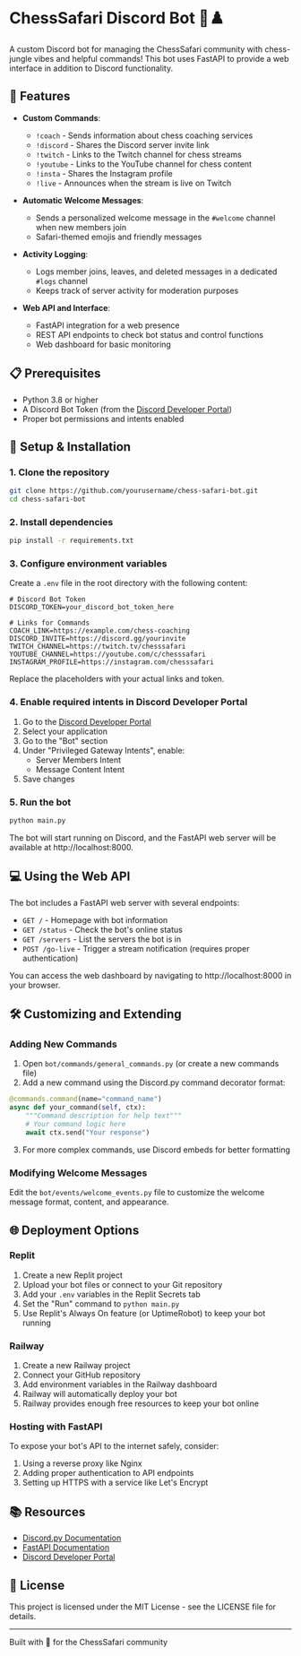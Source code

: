 # ChessSafari Discord Bot 🐘♟️

A custom Discord bot for managing the ChessSafari community with chess-jungle vibes and helpful commands! This bot uses FastAPI to provide a web interface in addition to Discord functionality.

## 🌴 Features

- **Custom Commands**:
  - `!coach` - Sends information about chess coaching services
  - `!discord` - Shares the Discord server invite link
  - `!twitch` - Links to the Twitch channel for chess streams
  - `!youtube` - Links to the YouTube channel for chess content
  - `!insta` - Shares the Instagram profile
  - `!live` - Announces when the stream is live on Twitch

- **Automatic Welcome Messages**:
  - Sends a personalized welcome message in the `#welcome` channel when new members join
  - Safari-themed emojis and friendly messages

- **Activity Logging**:
  - Logs member joins, leaves, and deleted messages in a dedicated `#logs` channel
  - Keeps track of server activity for moderation purposes

- **Web API and Interface**:
  - FastAPI integration for a web presence
  - REST API endpoints to check bot status and control functions
  - Web dashboard for basic monitoring

## 📋 Prerequisites

- Python 3.8 or higher
- A Discord Bot Token (from the [Discord Developer Portal](https://discord.com/developers/applications))
- Proper bot permissions and intents enabled

## 🚀 Setup & Installation

### 1. Clone the repository

```bash
git clone https://github.com/yourusername/chess-safari-bot.git
cd chess-safari-bot
```

### 2. Install dependencies

```bash
pip install -r requirements.txt
```

### 3. Configure environment variables

Create a `.env` file in the root directory with the following content:

```
# Discord Bot Token
DISCORD_TOKEN=your_discord_bot_token_here

# Links for Commands
COACH_LINK=https://example.com/chess-coaching
DISCORD_INVITE=https://discord.gg/yourinvite
TWITCH_CHANNEL=https://twitch.tv/chesssafari
YOUTUBE_CHANNEL=https://youtube.com/c/chesssafari
INSTAGRAM_PROFILE=https://instagram.com/chesssafari
```

Replace the placeholders with your actual links and token.

### 4. Enable required intents in Discord Developer Portal

1. Go to the [Discord Developer Portal](https://discord.com/developers/applications)
2. Select your application
3. Go to the "Bot" section
4. Under "Privileged Gateway Intents", enable:
   - Server Members Intent
   - Message Content Intent
5. Save changes

### 5. Run the bot

```bash
python main.py
```

The bot will start running on Discord, and the FastAPI web server will be available at http://localhost:8000.

## 💻 Using the Web API

The bot includes a FastAPI web server with several endpoints:

- `GET /` - Homepage with bot information
- `GET /status` - Check the bot's online status
- `GET /servers` - List the servers the bot is in
- `POST /go-live` - Trigger a stream notification (requires proper authentication)

You can access the web dashboard by navigating to http://localhost:8000 in your browser.

## 🛠️ Customizing and Extending

### Adding New Commands

1. Open `bot/commands/general_commands.py` (or create a new commands file)
2. Add a new command using the Discord.py command decorator format:

```python
@commands.command(name="command_name")
async def your_command(self, ctx):
    """Command description for help text"""
    # Your command logic here
    await ctx.send("Your response")
```

3. For more complex commands, use Discord embeds for better formatting

### Modifying Welcome Messages

Edit the `bot/events/welcome_events.py` file to customize the welcome message format, content, and appearance.

## 🌐 Deployment Options

### Replit

1. Create a new Replit project
2. Upload your bot files or connect to your Git repository
3. Add your `.env` variables in the Replit Secrets tab
4. Set the "Run" command to `python main.py`
5. Use Replit's Always On feature (or UptimeRobot) to keep your bot running

### Railway

1. Create a new Railway project
2. Connect your GitHub repository
3. Add environment variables in the Railway dashboard
4. Railway will automatically deploy your bot
5. Railway provides enough free resources to keep your bot online

### Hosting with FastAPI

To expose your bot's API to the internet safely, consider:

1. Using a reverse proxy like Nginx
2. Adding proper authentication to API endpoints
3. Setting up HTTPS with a service like Let's Encrypt

## 📚 Resources

- [Discord.py Documentation](https://discordpy.readthedocs.io/)
- [FastAPI Documentation](https://fastapi.tiangolo.com/)
- [Discord Developer Portal](https://discord.com/developers/applications)

## 📜 License

This project is licensed under the MIT License - see the LICENSE file for details.

---

Built with 🧡 for the ChessSafari community
